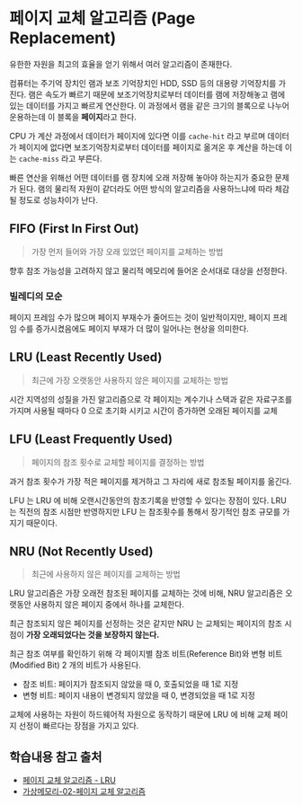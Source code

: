 # 페이지 교체 알고리즘 (Page Replacement)

유한한 자원을 최고의 효율을 얻기 위해서 여러 알고리즘이 존재한다.

컴퓨터는 주기억 장치인 램과 보조 기억장치인 HDD, SSD 등의 대용량 기억장치를 가진다. 램은 속도가 빠르기 때문에 보조기억장치로부터 데이터를 램에 저장해놓고 램에 있는 데이터를 가지고 빠르게 연산한다. 이 과정에서 램을 같은 크기의 블록으로 나누어 운용하는데 이 블록을 **페이지**라고 한다.

CPU 가 계산 과정에서 데이터가 페이지에 있다면 이를 `cache-hit` 라고 부르며 데이터가 페이지에 없다면 보조기억장치로부터 데이터를 페이지로 옮겨온 후 계산을 하는데 이는 `cache-miss` 라고 부른다.

빠른 연산을 위해선 어떤 데이터를 램 장치에 오래 저장해 놓아야 하는지가 중요한 문제가 된다. 램의 물리적 자원이 같더라도 어떤 방식의 알고리즘을 사용하느냐에 따라 체감될 정도로 성능차이가 난다.

## FIFO (First In First Out)

> 가장 먼저 들어와 가장 오래 있었던 페이지를 교체하는 방법

향후 참조 가능성을 고려하지 않고 물리적 메모리에 들어온 순서대로 대상을 선정한다.

### 빌레디의 모순

페이지 프레임 수가 많으며 페이지 부재수가 줄어드는 것이 일반적이지만, 페이지 프레임 수를 증가시켰음에도 페이지 부재가 더 많이 일어나는 현상을 의미한다.

## LRU (Least Recently Used)

> 최근에 가장 오랫동안 사용하지 않은 페이지를 교체하는 방법

시간 지역성의 성질을 가진 알고리즘으로 각 페이지는 계수기나 스택과 같은 자료구조를 가지며 사용될 때마다 0 으로 초기화 시키고 시간이 증가하면 오래된 페이지를 교체

## LFU (Least Frequently Used)

> 페이지의 참조 횟수로 교체할 페이지를 결정하는 방법

과거 참조 횟수가 가장 적은 페이지를 제거하고 그 자리에 새로 참조될 페이지를 옮긴다.

LFU 는 LRU 에 비해 오랜시간동안의 참조기록을 반영할 수 있다는 장점이 있다. LRU 는 직전의 참조 시점만 반영하지만 LFU 는 참조횟수를 통해서 장기적인 참조 규모를 가지기 때문이다.

## NRU (Not Recently Used)

> 최근에 사용하지 않은 페이지를 교체하는 방법

LRU 알고리즘은 가장 오래전 참조된 페이지를 교체하는 것에 비해, NRU 알고리즘은 오랫동안 사용하지 않은 페이지 중에서 하나를 교체한다.

최근 참조되지 않은 페이지를 선정하는 것은 같지만 NRU 는 교체되는 페이지의 참조 시점이 **가장 오래되었다는 것을 보장하지 않는다.**

최근 참조 여부를 확인하기 위해 각 페이지별 참조 비트(Reference Bit)와 변형 비트(Modified Bit) 2 개의 비트가 사용된다.

- 참조 비트: 페이지가 참조되지 않았을 때 0, 호출되었을 때 1로 지정
- 변형 비트: 페이지 내용이 변경되지 않았을 때 0, 변경되었을 때 1로 지정

교체에 사용하는 자원이 하드웨어적 자원으로 동작하기 때문에 LRU 에 비해 교체 페이지 선정이 빠르다는 장점을 가지고 있다.

## 학습내용 참고 출처

- [페이지 교체 알고리즘 - LRU](https://gomguard.tistory.com/115)
- [가상메모리-02-페이지 교체 알고리즘](https://eunhyejung.github.io/os/2018/07/24/operatingsystem-study15.html)
